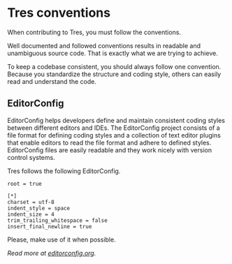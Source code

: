 Tres conventions
================

When contributing to Tres, you must follow the conventions.

Well documented and followed conventions results in readable and unambiguous 
source code. That is exactly what we are trying to achieve.

To keep a codebase consistent, you should always follow one convention. Because 
you standardize the structure and coding style, others can easily read and 
understand the code.

## EditorConfig

EditorConfig helps developers define and maintain consistent coding styles 
between different editors and IDEs. The EditorConfig project consists of a 
file format for defining coding styles and a collection of text editor plugins 
that enable editors to read the file format and adhere to defined styles. 
EditorConfig files are easily readable and they work nicely with version 
control systems.

Tres follows the following EditorConfig.
```
root = true

[*]
charset = utf-8
indent_style = space
indent_size = 4
trim_trailing_whitespace = false
insert_final_newline = true

```
Please, make use of it when possible.

*Read more at [editorconfig.org](http://editorconfig.org/).*
